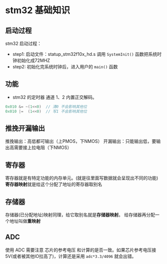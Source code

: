# stm32 基础知识

## 启动过程

stm32 启动过程：

* step1: 启动文件：statup_stm32f10x_hd.s 调用 `SystemInit()` 函数把系统时钟初始化成72MHZ
* step2: 初始化完系统时钟后，进入用户的 `main()` 函数

## 功能

* stm32 的定时器 通道 1、2 内置正交解码。

```c
0x010 &= ~(1<<0)  // 清0 不会影响其他位
0x010 |=  (1<<0)  // 写1 不会影响其他位
```

## 推挽开漏输出

推挽输出：高低都可输出（上PMOS，下NMOS）
开漏输出：只能输出低，要输出高需要接上拉电阻（下NMOS）

## 寄存器

寄存器就是有特定功能的内存单元。(就是往里面写数据就会呈现出不同的功能)
**寄存器映射**就是给这个分配了地址的寄存器取别名

## 存储器

存储器(已分配地址)映射同理，给它取别名就是**存储器映射**。
给存储器再分配一个地址叫做**重映射**

## ADC

使用 ADC 需要注意 芯片的参考电压 和计算的是否一致。如果芯片参考电压接5V(或者被其他IO拉高了)，计算还是采用 `adc*3.3/4096` 就会出错。
